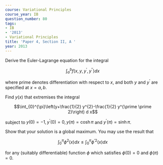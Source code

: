 ```yaml
---
course: Variational Principles
course_year: IB
question_number: 80
tags:
- IB
- '2013'
- Variational Principles
title: 'Paper 4, Section II, A '
year: 2013
---
```




Derive the Euler-Lagrange equation for the integral

$$\int_{a}^{b} f\left(x, y, y^{\prime}, y^{\prime \prime}\right) d x$$

where prime denotes differentiation with respect to $x$, and both $y$ and $y^{\prime}$ are specified at $x=a, b$.

Find $y(x)$ that extremises the integral

$$\int_{0}^{\pi}\left(y+\frac{1}{2} y^{2}-\frac{1}{2} y^{\prime \prime 2}\right) d x$$

subject to $y(0)=-1, y^{\prime}(0)=0, y(\pi)=\cosh \pi$ and $y^{\prime}(\pi)=\sinh \pi$.

Show that your solution is a global maximum. You may use the result that

$$\int_{0}^{\pi} \phi^{2}(x) d x \leqslant \int_{0}^{\pi} \phi^{\prime 2}(x) d x$$

for any (suitably differentiable) function $\phi$ which satisfies $\phi(0)=0$ and $\phi(\pi)=0$.